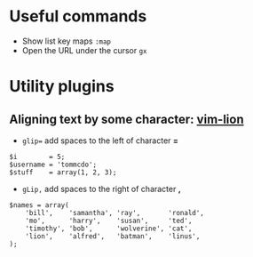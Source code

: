# Useful commands
+ Show list key maps `:map`
+ Open the URL under the cursor `gx`

# Utility plugins
## Aligning text by some character: [vim-lion](https://github.com/tommcdo/vim-lion)
+ `glip=` add spaces to the left of character **=**
```
$i        = 5;
$username = 'tommcdo';
$stuff    = array(1, 2, 3);
```
+ `gLip,` add spaces to the right of character **,**
```
$names = array(
    'bill',    'samantha', 'ray',       'ronald',
    'mo',      'harry',    'susan',     'ted',
    'timothy', 'bob',      'wolverine', 'cat',
    'lion',    'alfred',   'batman',    'linus',
);
```
